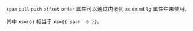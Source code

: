 <!--order: 8
title:
  zh-CN: 其他属性的响应式
  en-US: More responsive

## zh-CN-->

`span` `pull` `push` `offset` `order` 属性可以通过内嵌到 `xs` `sm` `md` `lg` 属性中来使用。

其中 `xs={6}` 相当于 `xs={{ span: 6 }}`。
<!--
## en-US

`Span` `pull` `push` `offset` `order` property can be embedded into `xs` `sm` `md` `lg` properties to use,
where `xs = {6}` is equivalent to `xs = {{span: 6}}`.

````html
<ant-row>
  <ant-col :xs="{ span: 5, offset: 1 }" :lg="{ span: 6, offset: 2 }"></ant-col>
  <ant-col :xs="{ span: 11, offset: 1 }" :lg="{ span: 6, offset: 2 }"></ant-col>
  <ant-col :xs="{ span: 5, offset: 1 }" :lg="{ span: 6, offset: 2 }"></ant-col>
</ant-row>
````-->
